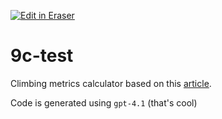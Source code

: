 <p><a target="_blank" href="https://qa.eraser.io/workspace/9BepsPQui70Wh1360trk" id="edit-in-eraser-github-link"><img alt="Edit in Eraser" src="https://firebasestorage.googleapis.com/v0/b/second-petal-295822.appspot.com/o/images%2Fgithub%2FOpen%20in%20Eraser.svg?alt=media&amp;token=968381c8-a7e7-472a-8ed6-4a6626da5501"></a></p>

# 9c-test
Climbing metrics calculator based on this [﻿article](https://climbapedia.org/content/climbing-potential).

Code is generated using `gpt-4.1` (that's cool)



<!--- Eraser file: https://qa.eraser.io/workspace/9BepsPQui70Wh1360trk --->